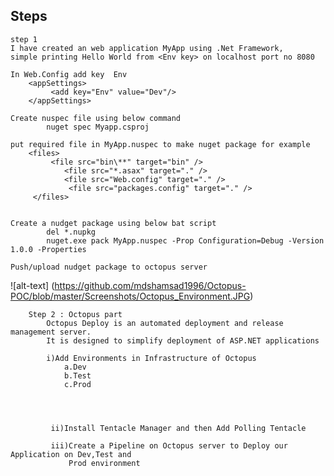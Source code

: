 ## Steps
    step 1
    I have created an web application MyApp using .Net Framework,
    simple printing Hello World from <Env key> on localhost port no 8080
    
    In Web.Config add key  Env
        <appSettings>
             <add key="Env" value="Dev"/>
        </appSettings>
        
    Create nuspec file using below command
            nuget spec Myapp.csproj
            
    put required file in MyApp.nuspec to make nuget package for example
        <files>
             <file src="bin\**" target="bin" />
                <file src="*.asax" target="." />
                <file src="Web.config" target="." />
                 <file src="packages.config" target="." />
         </files>  
            
    
    Create a nudget package using below bat script
            del *.nupkg
            nuget.exe pack MyApp.nuspec -Prop Configuration=Debug -Version 1.0.0 -Properties
            
    Push/upload nudget package to octopus server





 ![alt-text] (https://github.com/mdshamsad1996/Octopus-POC/blob/master/Screenshots/Octopus_Environment.JPG)


        
```
    Step 2 : Octopus part
        Octopus Deploy is an automated deployment and release management server.
        It is designed to simplify deployment of ASP.NET applications
        
        i)Add Environments in Infrastructure of Octopus
            a.Dev
            b.Test
            c.Prod
            
        
            
    
         ii)Install Tentacle Manager and then Add Polling Tentacle 
         
         iii)Create a Pipeline on Octopus server to Deploy our Application on Dev,Test and
             Prod environment

         
         
         
            

        
        
    
    
    







   
